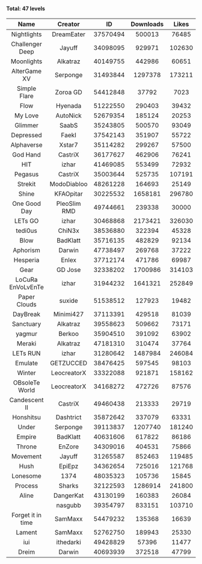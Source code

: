 #### Total: 47 levels

| Name | Creator | ID | Downloads | Likes |
|:---:|:---:|:---:|:---:|:---:|
| Nightlights | DreamEater | 37570494 | 500013 | 76485
| Challenger Deep | Jayuff | 34098095 | 929971 | 102630
| Moonlights | Alkatraz | 40149755 | 442986 | 60651
| AlterGame XV | Serponge | 31493844 | 1297378 | 173211
| Simple Flare | Zoroa GD | 54412848 | 37792 | 7023
| Flow | Hyenada | 51222550 | 290403 | 39432
| My Love | AutoNick | 52679354 | 185124 | 20253
| Glimmer | SaabS | 35243805 | 500570 | 93049
| Depressed | FaekI | 37542143 | 351907 | 55722
| Alphaverse | Xstar7 | 35114282 | 299267 | 57500
| God Hand | CastriX | 36177627 | 462906 | 76241
| HIT | izhar | 41469085 | 553499 | 72932
| Pegasus | CastriX | 35003644 | 525735 | 107191
| Strekit | ModoDiabloo | 48261228 | 164693 | 25149
| Shine | KFAOpitar | 30225532 | 1658181 | 296780
| One Good Day | PleoSlim RMD | 49744661 | 239338 | 30000
| LETs GO | izhar | 30468868 | 2173421 | 326030
| tedi0us | ChiN3x | 38536880 | 322394 | 45328
| Blow | BadKlatt | 35716135 | 482829 | 92134
| Aphorism | Darwin | 47738497 | 269768 | 37222
| Hesperia | Enlex | 37712174 | 471786 | 69987
| Gear | GD Jose | 32338202 | 1700986 | 314103
| LoCuRa EnVoLvEnTe | izhar | 31944232 | 1641321 | 252849
| Paper Clouds | suxide | 51538512 | 127923 | 19482
| DayBreak | Minimi427 | 37113391 | 429518 | 81039
| Sanctuary | Alkatraz | 39558623 | 509662 | 73171
| yagmur | Berkoo | 35904510 | 391092 | 63902
| Meraki | Alkatraz | 47181310 | 310474 | 37764
| LETs  RUN | izhar | 31280642 | 1487984 | 246084
| Emulate | GETZUCCED | 38476425 | 597545 | 98103
| Winter | LeocreatorX | 33322088 | 921871 | 158162
| OBsoleTe World | LeocreatorX | 34168272 | 472726 | 87576
| Candescent II | CastriX | 49460438 | 213333 | 29719
| Honshitsu | Dashtrict | 35872642 | 337079 | 63331
| Under | Serponge | 39113837 | 1207740 | 181240
| Empire | BadKlatt | 40631606 | 617822 | 86186
| Throne | EnZore | 34309016 | 404531 | 75866
| Movement | Jayuff | 31265587 | 852463 | 119485
| Hush | EpiEpz | 34362654 | 725016 | 121768
| Lonesome | 1374 | 48035323 | 105736 | 15845
| Process | Sharks | 32122593 | 1286914 | 241800
| Aline | DangerKat | 43130199 | 160383 | 26084
|   | nasgubb | 39354797 | 833151 | 103710
| Forget it in time | SamMaxx | 54479232 | 135368 | 16639
| Lament | SamMaxx | 52762750 | 189943 | 25330
| iui | ithedarki | 49428829 | 57396 | 11477
| Dreim | Darwin | 40693939 | 372518 | 47799

